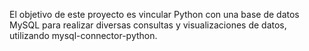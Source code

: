 El objetivo de este proyecto es vincular Python con una base de datos MySQL para realizar diversas consultas y visualizaciones de datos, utilizando mysql-connector-python.
